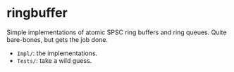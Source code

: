 # ringbuffer
Simple implementations of atomic SPSC ring buffers and ring queues.
Quite bare-bones, but gets the job done.
- `Impl/`: the implementations.
- `Tests/`: take a wild guess.
